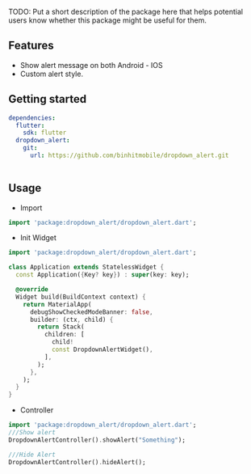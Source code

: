 TODO: Put a short description of the package here that helps potential users know whether this
package might be useful for them.

## Features

- Show alert message on both Android - IOS
- Custom alert style.

## Getting started

```yaml
dependencies:
  flutter:
    sdk: flutter
  dropdown_alert:
    git:
      url: https://github.com/binhitmobile/dropdown_alert.git
      
```

## Usage

- Import

```dart
import 'package:dropdown_alert/dropdown_alert.dart';
```

- Init Widget

```dart
import 'package:dropdown_alert/dropdown_alert.dart';

class Application extends StatelessWidget {
  const Application({Key? key}) : super(key: key);

  @override
  Widget build(BuildContext context) {
    return MaterialApp(
      debugShowCheckedModeBanner: false,
      builder: (ctx, child) {
        return Stack(
          children: [
            child!
            const DropdownAlertWidget(),
          ],
        );
      },
    );
  }
}
```
- Controller
```dart
import 'package:dropdown_alert/dropdown_alert.dart';
///Show alert
DropdownAlertController().showAlert("Something");

///Hide Alert
DropdownAlertController().hideAlert();

```
